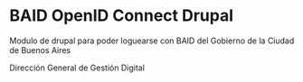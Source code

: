 # BAID OpenID Connect Drupal
Modulo de drupal para poder loguearse con BAID del Gobierno de la Ciudad de Buenos Aires

Dirección General de Gestión Digital
